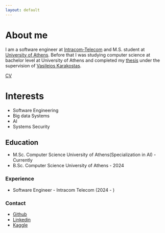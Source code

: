 ```yaml
---
layout: default
---
```


# About me
I am a software engineer at [Intracom-Telecom](https://www.intracom-telecom.com/) and M.S. student at [University of Athens](https://www.di.uoa.gr/cs). Before that I was studying computer science at bachelor level at University of Athens and completed my [thesis](https://pergamos.lib.uoa.gr/item/uoadl:3413200) under the supervision of [Vasileios Karakostas](https://cgi.di.uoa.gr/~vkarakos/).

[CV](assets/GMoulkiotis.pdf)

# Interests
- Software Engineering
- Big data Systems
- AI
- Systems Security

## Education
- M.Sc. Computer Science University of Athens(Specialization in AI) - Currently
- B.Sc. Computer Science University of Athens - 2024


### Experience

- Software Engineer - Intracom Telecom (2024 - )

### Contact
- [Github](https://github.com/gmoulk)
- [Linkedin](https://www.linkedin.com/in/grigoris-moulkiotis-48507a250/)
- [Kaggle](https://www.kaggle.com/grigoriosmoulkiotis/competitions)